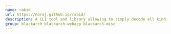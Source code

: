 ```yaml
---
name: rabid
url: https://noraj.github.io/rabid/
description: A CLI tool and library allowing to simply decode all kind of BigIP cookies.
group: blackarch blackarch-webapp blackarch-misc
---
```

